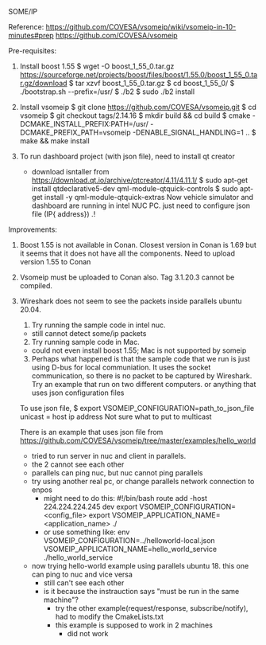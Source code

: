 SOME/IP

Reference:
https://github.com/COVESA/vsomeip/wiki/vsomeip-in-10-minutes#prep
https://github.com/COVESA/vsomeip

Pre-requisites:
1. Install boost 1.55 
	$ wget -O boost_1_55_0.tar.gz https://sourceforge.net/projects/boost/files/boost/1.55.0/boost_1_55_0.tar.gz/download
	$ tar xzvf boost_1_55_0.tar.gz
	$ cd boost_1_55_0/
	$ ./bootstrap.sh --prefix=/usr/
	$ ./b2
	$ sudo ./b2 install
2. Install vsomeip
    $ git clone https://github.com/COVESA/vsomeip.git 
    $ cd vsomeip
    $ git checkout tags/2.14.16
    $ mkdir build && cd build
    $ cmake -DCMAKE_INSTALL_PREFIX:PATH=/usr/ -DCMAKE_PREFIX_PATH=vsomeip -DENABLE_SIGNAL_HANDLING=1 ..
    $ make && make install

3. To run dashboard project (with json file), need to install qt creator
    - download isntaller from https://download.qt.io/archive/qtcreator/4.11/4.11.1/
    $ sudo apt-get install qtdeclarative5-dev qml-module-qtquick-controls
    $ sudo apt-get install -y qml-module-qtquick-extras
    Now vehicle simulator and dashboard are running in intel NUC PC. just need to configure json file (IP{ address}) .!


Improvements:
1.  Boost 1.55 is not available in Conan. Closest version in Conan is 1.69 but it seems that it does not have all the components. Need to upload version 1.55 to Conan
2. Vsomeip must be uploaded to Conan also. Tag 3.1.20.3 cannot be compiled.
3. Wireshark does not seem to see the packets inside parallels ubuntu 20.04. 
    1. Try running the sample code in intel nuc. 
    - still cannot detect some/ip packets
    2. Try running sample code in Mac. 
    - could not even install boost 1.55; Mac is not supported by someip
    3. Perhaps what happened is that the sample code that we run is just using D-bus for local communiation. It uses the socket communication, so there is no packet to be captured by Wireshark. Try an example that run on two different computers. or anything that uses json configuration files

    To use json file,
    $ export VSOMEIP_CONFIGURATION=path_to_json_file
    unicast = host ip address
    Not sure what to put to multicast

    There is an example that uses json file from https://github.com/COVESA/vsomeip/tree/master/examples/hello_world
    - tried to run server in nuc and client in parallels.
    - the 2 cannot see each other
    - parallels can ping nuc, but nuc cannot ping parallels
    - try using another real pc, or change parallels network connection to enpos
        - might need to do this:
        #!/bin/bash
        route add -host 224.224.224.245 dev <interface>
        export VSOMEIP_CONFIGURATION=<config_file>
        export VSOMEIP_APPLICATION_NAME=<application_name>
        ./<executable>
        - or use something like:
        env VSOMEIP_CONFIGURATION=../helloworld-local.json \
        VSOMEIP_APPLICATION_NAME=hello_world_service \
        ./hello_world_service
    - now trying hello-world example using parallels ubuntu 18. this one can ping to nuc and vice versa
        - still can't see each other
        - is it because the instrauction says "must be run in the same machine"?
            - try the other example(request/response, subscribe/notify), had to modify the CmakeLists.txt
            - this example is supposed to work in 2 machines
                - did not work